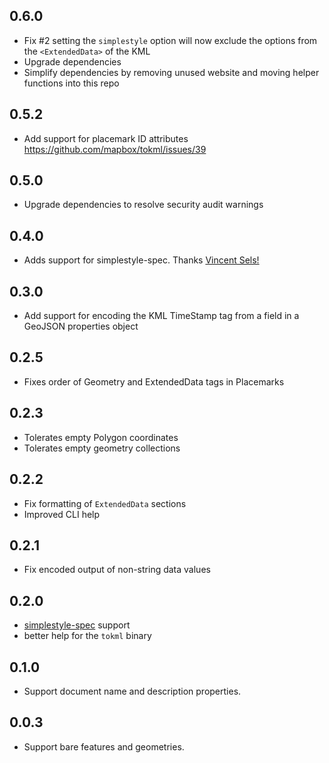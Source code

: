## 0.6.0

- Fix #2 setting the `simplestyle` option will now exclude the options from the `<ExtendedData>` of the KML
- Upgrade dependencies
- Simplify dependencies by removing unused website and moving helper functions into this repo

## 0.5.2

- Add support for placemark ID attributes https://github.com/mapbox/tokml/issues/39

## 0.5.0

- Upgrade dependencies to resolve security audit warnings

## 0.4.0

- Adds support for simplestyle-spec. Thanks [Vincent Sels!](https://github.com/vincentsels)

## 0.3.0

- Add support for encoding the KML TimeStamp tag from a field in a GeoJSON
  properties object

## 0.2.5

- Fixes order of Geometry and ExtendedData tags in Placemarks

## 0.2.3

- Tolerates empty Polygon coordinates
- Tolerates empty geometry collections

## 0.2.2

- Fix formatting of `ExtendedData` sections
- Improved CLI help

## 0.2.1

- Fix encoded output of non-string data values

## 0.2.0

- [simplestyle-spec](https://github.com/mapbox/simplestyle-spec) support
- better help for the `tokml` binary

## 0.1.0

- Support document name and description properties.

## 0.0.3

- Support bare features and geometries.
